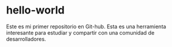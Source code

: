 # hello-world
Este es mi primer repositorio en Git-hub. Esta es una herramienta interesante para estudiar y compartir con una comunidad de desarrolladores.

